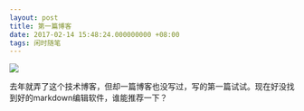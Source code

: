 ```yaml
---
layout: post
title: 第一篇博客
date: 2017-02-14 15:48:24.000000000 +08:00
tags: 闲时随笔
---
```


![](https://onevcat.com/assets/images/2017/torrow_better.jpg)

去年就弄了这个技术博客，但却一篇博客也没写过，写的第一篇试试。现在好没找到好的markdown编辑软件，谁能推荐一下？